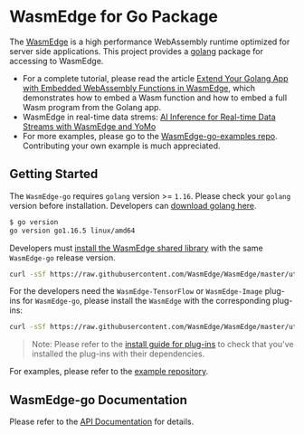 # WasmEdge for Go Package

The [WasmEdge](https://github.com/WasmEdge/WasmEdge) is a high performance WebAssembly runtime optimized for server side applications. This project provides a [golang](https://golang.org/) package for accessing to WasmEdge.

* For a complete tutorial, please read the article [Extend Your Golang App with Embedded WebAssembly Functions in WasmEdge](https://www.secondstate.io/articles/extend-golang-app-with-webassembly-rust/), which demonstrates how to embed a Wasm function and how to embed a full Wasm program from the Golang app.
* WasmEdge in real-time data strems: [AI Inference for Real-time Data Streams with WasmEdge and YoMo](https://www.secondstate.io/articles/yomo-wasmedge-real-time-data-streams/)
* For more examples, please go to the [WasmEdge-go-examples repo](https://github.com/second-state/WasmEdge-go-examples). Contributing your own example is much appreciated.

## Getting Started

The `WasmEdge-go` requires `golang` version >= `1.16`. Please check your `golang` version before installation.
Developers can [download golang here](https://golang.org/dl/).

```bash
$ go version
go version go1.16.5 linux/amd64
```

Developers must [install the WasmEdge shared library](https://wasmedge.org/docs/start/install) with the same `WasmEdge-go` release version.

```bash
curl -sSf https://raw.githubusercontent.com/WasmEdge/WasmEdge/master/utils/install.sh | bash -s -- -v 0.13.0
```

For the developers need the `WasmEdge-TensorFlow` or `WasmEdge-Image` plug-ins for `WasmEdge-go`, please install the `WasmEdge` with the corresponding plug-ins:

```bash
curl -sSf https://raw.githubusercontent.com/WasmEdge/WasmEdge/master/utils/install.sh | bash -s -- --plugins wasmedge_tensorflow wasmedge_tensorflowlite wasmedge_image -v 0.13.0
```

> Note: Please refer to the [install guide for plug-ins](https://wasmedge.org/docs/start/install/#install-wasmedge-plug-ins-and-dependencies) to check that you've installed the plug-ins with their dependencies.

For examples, please refer to the [example repository](https://github.com/second-state/WasmEdge-go-examples/).

## WasmEdge-go Documentation

Please refer to the [API Documentation](https://wasmedge.org/docs/embed/go/reference/latest) for details.
